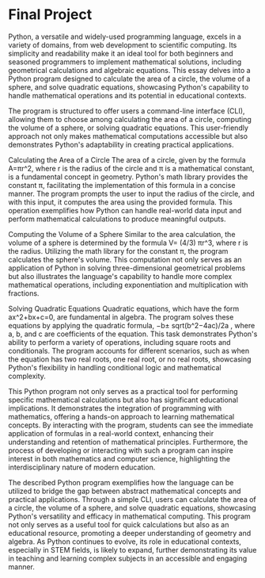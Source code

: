 # Final Project

Python, a versatile and widely-used programming language, excels in a variety of domains, from web development to scientific computing. Its simplicity and readability make it an ideal tool for both beginners and seasoned programmers to implement mathematical solutions, including geometrical calculations and algebraic equations. This essay delves into a Python program designed to calculate the area of a circle, the volume of a sphere, and solve quadratic equations, showcasing Python's capability to handle mathematical operations and its potential in educational contexts.

The program is structured to offer users a command-line interface (CLI), allowing them to choose among calculating the area of a circle, computing the volume of a sphere, or solving quadratic equations. This user-friendly approach not only makes mathematical computations accessible but also demonstrates Python's adaptability in creating practical applications.

Calculating the Area of a Circle
The area of a circle, given by the formula A=πr^2, where r is the radius of the circle and π is a mathematical constant, is a fundamental concept in geometry. Python's math library provides the constant  π, facilitating the implementation of this formula in a concise manner. The program prompts the user to input the radius of the circle, and with this input, it computes the area using the provided formula. This operation exemplifies how Python can handle real-world data input and perform mathematical calculations to produce meaningful outputs.

Computing the Volume of a Sphere
Similar to the area calculation, the volume of a sphere is determined by the formula 
V= (4/3) πr^3, where r is the radius. Utilizing the math library for the constant π, the program calculates the sphere's volume. This computation not only serves as an application of Python in solving three-dimensional geometrical problems but also illustrates the language's capability to handle more complex mathematical operations, including exponentiation and multiplication with fractions.

Solving Quadratic Equations
Quadratic equations, which have the form ax^2+bx+c=0, are fundamental in algebra. The program solves these equations by applying the quadratic formula, −b± sqrt(b^2−4ac)/2a , where a, b, and c are coefficients of the equation. This task demonstrates Python's ability to perform a variety of operations, including square roots and conditionals. The program accounts for different scenarios, such as when the equation has two real roots, one real root, or no real roots, showcasing Python's flexibility in handling conditional logic and mathematical complexity.

This Python program not only serves as a practical tool for performing specific mathematical calculations but also has significant educational implications. It demonstrates the integration of programming with mathematics, offering a hands-on approach to learning mathematical concepts. By interacting with the program, students can see the immediate application of formulas in a real-world context, enhancing their understanding and retention of mathematical principles. Furthermore, the process of developing or interacting with such a program can inspire interest in both mathematics and computer science, highlighting the interdisciplinary nature of modern education.

The described Python program exemplifies how the language can be utilized to bridge the gap between abstract mathematical concepts and practical applications. Through a simple CLI, users can calculate the area of a circle, the volume of a sphere, and solve quadratic equations, showcasing Python's versatility and efficacy in mathematical computing. This program not only serves as a useful tool for quick calculations but also as an educational resource, promoting a deeper understanding of geometry and algebra. As Python continues to evolve, its role in educational contexts, especially in STEM fields, is likely to expand, further demonstrating its value in teaching and learning complex subjects in an accessible and engaging manner.

